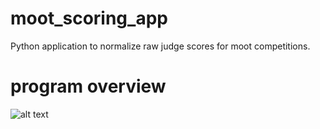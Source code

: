 # moot_scoring_app
Python application to normalize raw judge scores for moot competitions.

# program overview
![alt text](https://raw.githubusercontent.com/cclin130/moot_scoring_app/blob/master/program_overview.png)